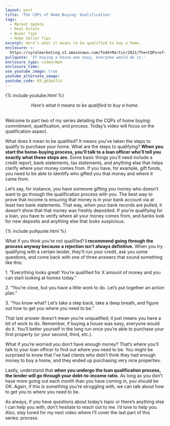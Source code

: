 ```yaml
---
layout: post
title: 'The CQPs of Home Buying: Qualification'
tags:
  - Market Update
  - Real Estate
  - Buyer Tips
  - Home Seller Tips
excerpt: Here’s what it means to be qualified to buy a home.
enclosure: >-
  https://vyralmarketing.s3.amazonaws.com/Todd+Martin/2021/The+CQPs+of+Home+Buying_+Qualification+(1).mp4
pullquote: 'If buying a house was easy, everyone would do it.'
enclosure_type: video/mp4
enclosure_time:
use_youtube_image: true
youtube_alternate_image:
youtube_code: K9_gK4pn7LU
---
```

{% include youtube.html %}

<center><em>Here&rsquo;s what it means to be qualified to buy a home.</em></center>

<center>&nbsp;</center>

Welcome to part two of my series detailing the CQPs of home buying: commitment, qualification, and process. Today’s video will focus on the qualification aspect.&nbsp;

What does it mean to be qualified? It means you’ve taken the steps to qualify to purchase your home. What are the steps to qualifying? **When you start the home-buying process, you’ll talk to a loan officer who’ll tell you exactly what these steps are.** Some basic things you’ll need include a credit report, bank statements, tax statements, and anything else that helps clarify where your money comes from. If you have, for example, gift funds, you need to be able to identify who gifted you that money and where it came from.&nbsp;

Let’s say, for instance, you have someone gifting you money who doesn’t want to go through the qualification process with you. The best way to prove that income is ensuring that money is in your bank account via at least two bank statements. That way, when your bank records are pulled, it doesn’t show that that money was freshly deposited. If you’re qualifying for a loan, you have to verify where all your money comes from, and banks look for new deposits and anything else that looks suspicious.&nbsp;

{% include pullquote.html %}

What if you think you’re not qualified? **I recommend going through the process anyway because a rejection isn’t always definitive.** When you try qualifying with a certain lender, they’ll run your credit, ask you some questions, and come back with one of three answers that sound something like this:

1\. “Everything looks great\! You’re qualified for X amount of money and you can start looking at homes today.”

2\. “You’re close, but you have a little work to do. Let’s put together an action plan.”

3\. “You know what? Let’s take a step back, take a deep breath, and figure out how to get you where you need to be.”

That last answer doesn’t mean you’re unqualified; it just means you have a bit of work to do. Remember, if buying a house was easy, everyone would do it. You’ll better yourself in the long run once you’re able to purchase your first property (or your second, third, etc.).

What if you’re worried you don’t have enough money? That’s where you’ll talk to your loan officer to find out where you need to be. You might be surprised to know that I’ve had clients who didn’t think they had enough money to buy a home, and they ended up purchasing very nice properties.&nbsp;

Lastly, understand that **when you undergo the loan qualification process, the lender will go through your debt-to-income ratio.** As long as you don’t have more going out each month than you have coming in, you should be OK. Again, if this is something you’re struggling with, we can talk about how to get you to where you need to be.&nbsp;

As always, if you have questions about today’s topic or there’s anything else I can help you with, don’t hesitate to reach out to me. I’d love to help you. Also, stay tuned for my next video where I’ll cover the last part of this series: process.&nbsp;
